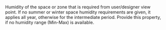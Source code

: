 Humidity of the space or zone that is required from user/designer view point.  If no summer or winter space humidity requirements are given, it applies all year, otherwise for the intermediate period. Provide this property, if no humidity range (Min-Max) is available.
